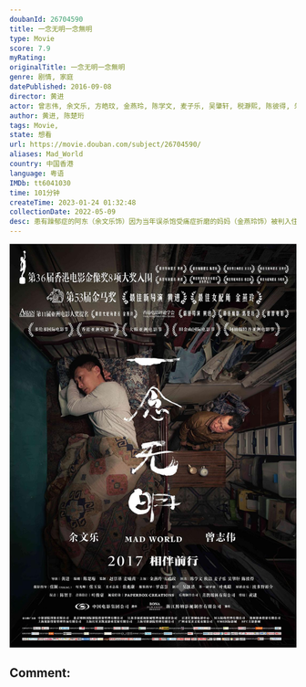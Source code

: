 ```yaml
---
doubanId: 26704590
title: 一念无明一念無明
type: Movie
score: 7.9
myRating: 
originalTitle: 一念无明一念無明
genre: 剧情, 家庭
datePublished: 2016-09-08
director: 黄进
actor: 曾志伟, 余文乐, 方皓玟, 金燕玲, 陈学文, 麦子乐, 吴肇轩, 税瀞熙, 陈彼得, 朱跃希, 陈凤珍, 曾洁卿, 何国男
author: 黄进, 陈楚珩
tags: Movie, 
state: 想看
url: https://movie.douban.com/subject/26704590/
aliases: Mad_World
country: 中国香港
language: 粤语
IMDb: tt6041030
time: 101分钟
createTime: 2023-01-24 01:32:48
collectionDate: 2022-05-09
desc: 患有躁郁症的阿东（余文乐饰）因为当年误杀饱受痛症折磨的妈妈（金燕玲饰）被判入住青山医院，康复出院后住在当陆港司机的爸爸黄大海（曾志伟饰）的板间房里。黄大海试图关心儿子，但阿东却并不领情，原来阿东...
---
```


![image](assets/p2452970761.jpg)

Comment: 
---

